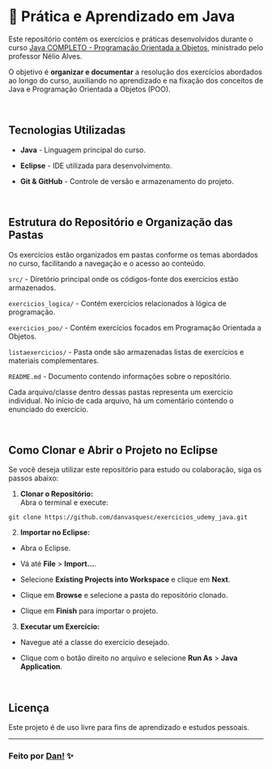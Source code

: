 # 📂 Prática e Aprendizado em Java

Este repositório contém os exercícios e práticas desenvolvidos durante o curso [Java COMPLETO - Programação Orientada a Objetos](https://www.udemy.com/course/java-curso-completo/?couponCode=KEEPLEARNING), ministrado pelo professor Nélio Alves.

O objetivo é **organizar e documentar** a resolução dos exercícios abordados ao longo do curso, auxiliando no aprendizado e na fixação dos conceitos de Java e Programação Orientada a Objetos (POO).

<br>

## Tecnologias Utilizadas

- **Java** - Linguagem principal do curso.

- **Eclipse** - IDE utilizada para desenvolvimento.

- **Git & GitHub** - Controle de versão e armazenamento do projeto.

<br>

## Estrutura do Repositório e Organização das Pastas

Os exercícios estão organizados em pastas conforme os temas abordados no curso, facilitando a navegação e o acesso ao conteúdo. 

`src/` - Diretório principal onde os códigos-fonte dos exercícios estão armazenados.

`exercicios_logica/` - Contém exercícios relacionados à lógica de programação.

`exercicios_poo/` - Contém exercícios focados em Programação Orientada a Objetos.

`listaexercicios/` - Pasta onde são armazenadas listas de exercícios e materiais complementares.

`README.md` - Documento contendo informações sobre o repositório.

Cada arquivo/classe dentro dessas pastas representa um exercício individual. No início de cada arquivo, há um comentário contendo o enunciado do exercício.

<br>

## Como Clonar e Abrir o Projeto no Eclipse

Se você deseja utilizar este repositório para estudo ou colaboração, siga os passos abaixo:

1. **Clonar o Repositório:** <br>
Abra o terminal e execute:

`git clone https://github.com/danvasquesc/exercicios_udemy_java.git`

2. **Importar no Eclipse:** <br>

- Abra o Eclipse.

- Vá até **File** > **Import...**.

- Selecione **Existing Projects into Workspace** e clique em **Next**.

- Clique em **Browse** e selecione a pasta do repositório clonado.

- Clique em **Finish** para importar o projeto.

3. **Executar um Exercício:**

- Navegue até a classe do exercício desejado.

- Clique com o botão direito no arquivo e selecione **Run As** > **Java Application**.

<br>

## Licença

Este projeto é de uso livre para fins de aprendizado e estudos pessoais.

---

### Feito por [Dan!](https://github.com/danvasquesc) ✨

